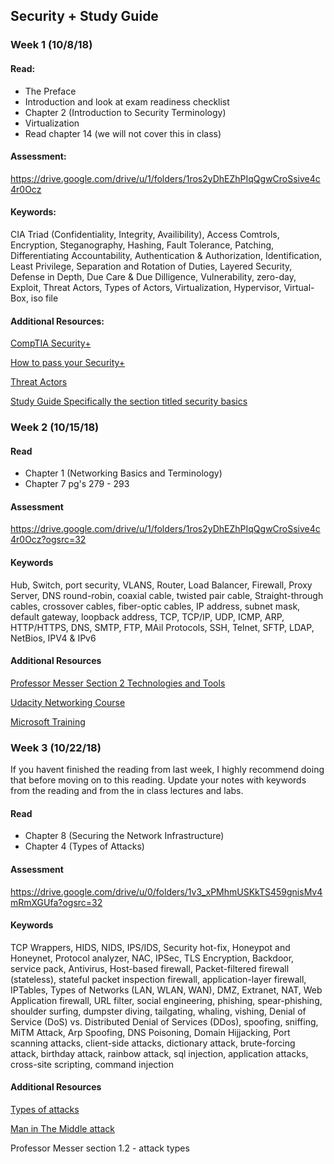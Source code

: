 ## Security + Study Guide

### Week 1 (10/8/18)

#### Read:
  - The Preface
  - Introduction and look at exam readiness checklist
  - Chapter 2 (Introduction to Security Terminology)
  - Virtualization
  - Read chapter 14 (we will not cover this in class)

#### Assessment:
https://drive.google.com/drive/u/1/folders/1ros2yDhEZhPIqQgwCroSsive4c4r0Ocz

#### Keywords:
CIA Triad (Confidentiality, Integrity, Availibility), Access Comtrols, Encryption, Steganography, Hashing, Fault Tolerance, Patching, Differentiating Accountability, Authentication & Authorization, Identification, Least Privilege, Separation and Rotation of Duties, Layered Security, Defense in Depth, Due Care & Due Dilligence, Vulnerability, zero-day, Exploit, Threat Actors, Types of Actors, Virtualization, Hypervisor, Virtual-Box, iso file

#### Additional Resources:

  [CompTIA Security+](https://certification.comptia.org/certifications/security)

  [How to pass your Security+](https://www.professormesser.com/security-plus/sy0-501/how-to-pass-your-sy0-501-security-exam/) 

  [Threat Actors](https://www.professormesser.com/security-plus/sy0-501/threat-actors/)

  [Study Guide Specifically the section titled security basics](https://docs.google.com/document/d/1hXGyKDWdpJLKZWWuu5eVTh-N5simhpSlTTA-Z-dtCj0/edit#heading=h.9jy0u88oavdx)





### Week 2 (10/15/18)

#### Read
- Chapter 1 (Networking Basics and Terminology)
- Chapter 7 pg's 279 - 293

#### Assessment
https://drive.google.com/drive/u/1/folders/1ros2yDhEZhPIqQgwCroSsive4c4r0Ocz?ogsrc=32


#### Keywords
Hub, Switch, port security, VLANS, Router, Load Balancer, Firewall, Proxy Server, DNS round-robin, coaxial cable, twisted pair cable, Straight-through cables, crossover cables, fiber-optic cables, IP address, subnet mask, default gateway, loopback address, TCP, TCP/IP, UDP, ICMP, ARP, HTTP/HTTPS, DNS, SMTP, FTP, MAil Protocols, SSH, Telnet, SFTP, LDAP, NetBios, IPV4 & IPv6

#### Additional Resources
[Professor Messer Section 2 Technologies and Tools](https://www.professormesser.com/security-plus/sy0-501/sy0-501-training-course/)

[Udacity Networking Course](https://www.udacity.com/course/computer-networking--ud436)

[Microsoft Training](https://mva.microsoft.com/en-us/training-courses/networking-fundamentals-8249?l=vc8igMKy_304984382)




### Week 3 (10/22/18)
If you havent finished the reading from last week, I highly recommend doing that before moving on to this reading. Update your notes with keywords from the reading and from the in class lectures and labs. 

#### Read
- Chapter 8 (Securing the Network Infrastructure)
- Chapter 4 (Types of Attacks)

#### Assessment
https://drive.google.com/drive/u/0/folders/1v3_xPMhmUSKkTS459gnisMv4mRmXGUfa?ogsrc=32

#### Keywords
TCP Wrappers, HIDS, NIDS, IPS/IDS, Security hot-fix, Honeypot and Honeynet, Protocol analyzer, NAC, IPSec, TLS Encryption, Backdoor, service pack, Antivirus, Host-based firewall, Packet-filtered firewall (stateless), stateful packet inspection firewall, application-layer firewall, IPTables, Types of Networks (LAN, WLAN, WAN), DMZ, Extranet, NAT, Web Application firewall, URL filter, social engineering, phishing, spear-phishing, shoulder surfing, dumpster diving, tailgating, whaling, vishing, Denial of Service (DoS) vs. Distributed Denial of Services (DDos), spoofing, sniffing, MiTM Attack, Arp Spoofing, DNS Poisoning, Domain Hijjacking, Port scanning attacks, client-side attacks, dictionary attack, brute-forcing attack, birthday attack, rainbow attack, sql injection, application attacks, cross-site scripting, command injection  

#### Additional Resources
[Types of attacks](https://www.rapid7.com/fundamentals/types-of-attacks/)

[Man in The Middle attack](https://www.professormesser.com/security-plus/sy0-501/man-in-the-middle/)

Professor Messer section 1.2 - attack types 
